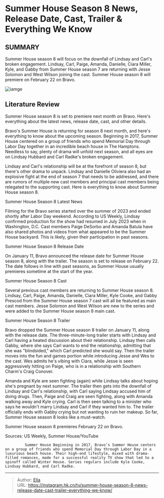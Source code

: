 # Summer House Season 8 News, Release Date, Cast, Trailer &amp; Everything We Know


## SUMMARY 



  Summer House season 8 will focus on the downfall of Lindsay and Carl&#39;s broken engagement.   Lindsay, Carl, Paige, Amanda, Danielle, Ciara Miller, Kyle, and Gabby from Summer House season 7 are returning with Jesse Solomon and West Wilson joining the cast.   Summer House season 8 will premiere on February 22 on Bravo.  

![iamge](https://static1.srcdn.com/wordpress/wp-content/uploads/2023/01/summer-house-season-7.jpg)

## Literature Review
Summer House season 8 is set to premiere next month on Bravo. Here&#39;s everything about the latest news, release date, cast, and other details. 




Bravo&#39;s Summer House is returning for season 8 next month, and here&#39;s everything to know about the upcoming season. Beginning in 2017, Summer House centered on a group of friends who spend Memorial Day through Labor Day together in an incredible beach house in The Hamptons. Needless to say, plenty of drama will unfold next season, and all eyes are on Lindsay Hubbard and Carl Radke&#39;s broken engagement.




Lindsay and Carl&#39;s relationship will be at the forefront of season 8, but there&#39;s other drama to unpack. Lindsay and Danielle Oliviera also had an explosive fight at the end of season 7 that needs to be addressed, and there are rumors of multiple new cast members and principal cast members being relegated to the supporting cast. Here is everything to know about Summer House season 8.


 Summer House Season 8 Latest News 
          

Filming for the Bravo series started over the summer of 2023 and ended shortly after Labor Day weekend. According to US Weekly, Lindsay confirmed production for the show had resumed in July 2023 when in Washington, D.C. Cast members Paige DeSorbo and Amanda Batula have also shared photos and videos from what appeared to be the Summer House backyard. This is likely, given their participation in past seasons.






 Summer House Season 8 Release Date 
          

On January 11, Bravo announced the release date for Summer House season 8, along with the trailer. The season is set to release on February 22. The date follows in line with past seasons, as Summer House usually premieres sometime at the start of the year. 



 Summer House Season 8 Cast 
          

Several previous cast members are returning to Summer House season 8. Lindsay, Carl, Paige, Amanda, Danielle, Ciara Miller, Kyle Cooke, and Gabby Prescod from the Summer House season 7 cast will all be featured as main cast members. Jesse Solomon and West Wilson are new to the series and were added to the Summer House season 8 main cast. 






 Summer House Season 8 Trailer 

 

Bravo dropped the Summer House season 8 trailer on January 11, along with the release date. The three-minute-long trailer starts with Lindsay and Carl having a heated discussion about their relationship. Lindsay then calls Gabby, where she says Carl wants to end the relationship, admitting that she was &#34;blindsided,&#34; which Carl predicted she would say. Then the trailer moves into the fun and games portion while introducing Jesse and Wes to the cast. Wes admits he&#39;s vibing with Ciara, while Jesse is seen aggressively hitting on Paige, who is in a relationship with Southern Charm&#39;s Craig Conover. 

Amanda and Kyle are seen fighting (again) while Lindsay talks about hoping she&#39;s pregnant by next summer. The trailer then gets into the downfall of Lindsay and Carl&#39;s relationship, with Carl saying Lindsay accused him of doing drugs. Then, Paige and Craig are seen fighting, along with Amanda walking away and Kyle crying. Carl is then seen talking to a minister who says he wouldn&#39;t marry Lindsay and Carl if they wanted him to. The trailer officially ends with Gabby crying but not wanting to ruin her makeup. So far, Summer House season 8 looks like a must-watch. 






Summer House season 8 premieres February 22 on Bravo. 




Sources: US Weekly, Summer House/YouTube

             Summer House Beginning in 2017, Bravo’s Summer House centers on a group of friends who spend Memorial Day through Labor Day in a luxurious beach house. Their high-end lifestyle, mixed with drama-filled romances, made for a successful reality TV show that led to a spinoff called Winter House. Series regulars include Kyle Cooke, Lindsay Hubbard, and Carl Radke.  


---

> Author: [Ella](https://instagram.hk.cn/)  
> URL: https://instagram.hk.cn/tv/summer-house-season-8-news-release-date-cast-trailer-everything-we-know/  

